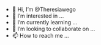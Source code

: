 - 👋 Hi, I’m @Theresiawego
- 👀 I’m interested in ...
- 🌱 I’m currently learning ...
- 💞️ I’m looking to collaborate on ...
- 📫 How to reach me ...

<!---
Theresiawego/Theresiawego is a ✨ special ✨ repository because its `README.md` (this file) appears on your GitHub profile.
You can click the Preview link to take a look at your changes.
--->
